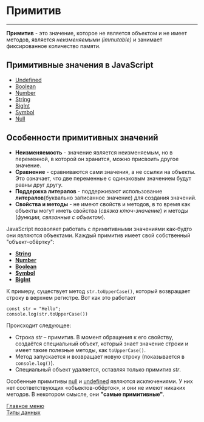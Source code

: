 # Примитив
____
__Примитив__ - это значение, которое не является объектом и не имеет методов, является _неизменяемыми (immutable)_ и занимает фиксированное количество памяти.

## Примитивные значения в JavaScript
  * [Undefined](/data-types/undefined/undefined.md)<br>
  * [Boolean](/data-types/boolean/boolean.md)<br>
  * [Number](/data-types/number/number.md)<br>
  * [String](/)<br>
  * [BigInt](/)<br>
  * [Symbol](/)<br>
  * [Null](null/null.md)<br>

## Особенности примитивных значений
* __Неизменяемость__ - значение является неизменяемым, но в переменной, в которой он хранится, можно присвоить другое значение. 
* __Сравнение__ - сравниваются сами значения, а не ссылки на объекты. Это означает, что две переменные с одинаковым значением будут равны друг другу.
* __Поддержка литералов__ - поддерживают использование __литералов__(буквально записанное значение) для создания значений.
* __Свойства и методы__ - не имеют свойств и методов, в то время как объекты могут иметь свойства (_связка ключ-значение_) и методы (_функции, связанные с объектом_).

JavaScript позволяет работать с примитивными значениями как-будто они являются объектами. Каждый примитив имеет свой собственный "объект-обёртку":
* __[String](string/string.md)__
* __[Number](number/number.md)__
* __[Boolean](boolean/boolean.md)__
* __[Symbol](symbol/symbol.md)__
* __[BigInt](bigInt/bigInt.md)__

К примеру, существует метод `str.toUpperCase()`, который возвращает строку в верхнем регистре. Вот как это работает
```
const str = "Hello";
console.log(str.toUpperCase())
```
Происходит следующее: 
* Строка _str_ – примитив. В момент обращения к его свойству, создаётся специальный объект, который знает значение строки и имеет такие полезные методы, как `toUpperCase()`.
* Mетод запускается и возвращает новую строку (показывается в `console.log()`).
* Специальный объект удаляется, оставляя только примитив _str_.

Особенные примитивы [null](null/null.md) и [undefined](undefined/undefined.md) являются исключениями. У них нет соответствующих «объектов-обёрток», и они не имеют никаких методов. В некотором смысле, они __"самые примитивные"__.

[Главное меню](../README.md)<br>
[Типы данных](data-types.md)<br>